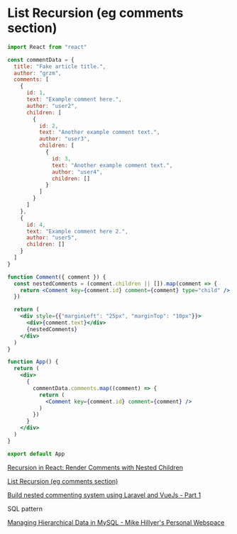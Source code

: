 # List Recursion (eg comments section)

```jsx
import React from "react"

const commentData = {
  title: "Fake article title.",
  author: "grzm",
  comments: [
    {
      id: 1,
      text: "Example comment here.",
      author: "user2",
      children: [
        {
          id: 2,
          text: "Another example comment text.",
          author: "user3",
          children: [
            {
              id: 3,
              text: "Another example comment text.",
              author: "user4",
              children: []
            }
          ]
        }
      ]
    },
    {
      id: 4,
      text: "Example comment here 2.",
      author: "user5",
      children: []
    }
  ]
}

function Comment({ comment }) {
  const nestedComments = (comment.children || []).map(comment => {
    return <Comment key={comment.id} comment={comment} type="child" />
  })

  return (
    <div style={{"marginLeft": "25px", "marginTop": "10px"}}>
      <div>{comment.text}</div>
      {nestedComments}
    </div>
  )
}

function App() {
  return (
    <div>
      {
        commentData.comments.map((comment) => {
          return (
            <Comment key={comment.id} comment={comment} />
          )
        })
      }
    </div>
  )
}

export default App
```

[Recursion in React: Render Comments with Nested Children](https://coderrocketfuel.com/article/recursion-in-react-render-comments-with-nested-children)

[List Recursion (eg comments section)]()

[Build nested commenting system using Laravel and VueJs - Part 1](https://scotch.io/@jagadeshanh/build-nested-commenting-system-using-laravel-and-vuejs-part-1)

SQL pattern

[Managing Hierarchical Data in MySQL - Mike Hillyer's Personal Webspace](http://mikehillyer.com/articles/managing-hierarchical-data-in-mysql/)
